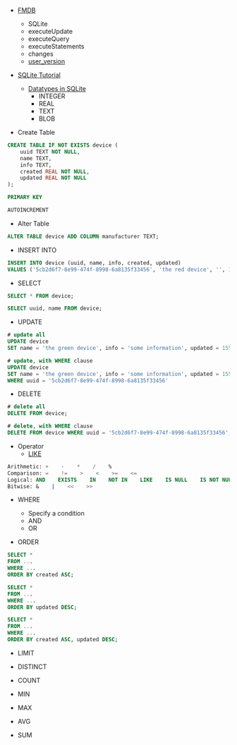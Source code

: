 * [FMDB](https://github.com/ccgus/fmdb)
  * SQLite
  * executeUpdate
  * executeQuery
  * executeStatements
  * changes
  * [user_version](https://github.com/ccgus/fmdb/issues/210)

* [SQLite Tutorial](https://www.tutorialspoint.com/sqlite/index.htm)
  * [Datatypes in SQLite](https://www.sqlite.org/datatype3.html)
    * INTEGER
    * REAL
    * TEXT
    * BLOB

* Create Table
``` SQL
CREATE TABLE IF NOT EXISTS device (
    uuid TEXT NOT NULL,
    name TEXT,
    info TEXT,
    created REAL NOT NULL,
    updated REAL NOT NULL
);

PRIMARY KEY

AUTOINCREMENT
```

* Alter Table
```SQL
ALTER TABLE device ADD COLUMN manufacturer TEXT;
```

* INSERT INTO
```SQL
INSERT INTO device (uuid, name, info, created, updated)
VALUES ('5cb2d6f7-8e99-474f-8998-6a8135f33456', 'the red device', '', 1554790063.342, 1554790063.342);
```

* SELECT
```SQL
SELECT * FROM device;

SELECT uuid, name FROM device;
```

* UPDATE
``` SQL
# update all
UPDATE device
SET name = 'the green device', info = 'some information', updated = 1554791346.762;

# update, with WHERE clause
UPDATE device
SET name = 'the green device', info = 'some information', updated = 1554791346.762
WHERE uuid = '5cb2d6f7-8e99-474f-8998-6a8135f33456'
```

* DELETE
```SQL
# delete all
DELETE FROM device;

# delete, with WHERE clause
DELETE FROM device WHERE uuid = '5cb2d6f7-8e99-474f-8998-6a8135f33456';
```

* Operator
  * [LIKE](https://www.tutorialspoint.com/sqlite/sqlite_like_clause.htm)
```SQL
Arithmetic: +    -    *    /    %
Comparison: =    !=    >    <    >=    <=
Logical: AND    EXISTS    IN    NOT IN    LIKE    IS NULL    IS NOT NULL
Bitwise: &    |    <<    >>
```

* WHERE
  * Specify a condition
  * AND
  * OR

* ORDER
```SQL
SELECT *
FROM ...
WHERE ...
ORDER BY created ASC;

SELECT *
FROM ...
WHERE ...
ORDER BY updated DESC;

SELECT *
FROM ...
WHERE ...
ORDER BY created ASC, updated DESC;
```

* LIMIT

* DISTINCT

* COUNT

* MIN

* MAX

* AVG

* SUM
